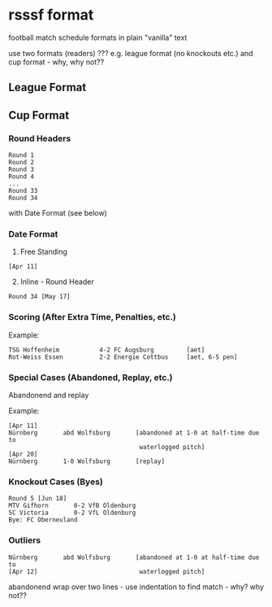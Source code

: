 # rsssf format

football match schedule formats in plain "vanilla" text


use two formats (readers) ???  e.g. league format (no knockouts etc.) and cup format - why, why not??


## League Format

## Cup Format



### Round Headers

```
Round 1
Round 2
Round 3
Round 4
...
Round 33
Round 34
```

with Date Format (see below)

### Date Format

1) Free Standing

```
[Apr 11]
```

2) Inline - Round Header

```
Round 34 [May 17]
```




### Scoring (After Extra Time, Penalties, etc.)

Example:

```
TSG Hoffenheim           4-2 FC Augsburg         [aet]
Rot-Weiss Essen          2-2 Energie Cottbus     [aet, 6-5 pen]
```

### Special Cases (Abandoned, Replay, etc.)


Abandonend and replay

Example:

```
[Apr 11]
Nürnberg       abd Wolfsburg       [abandoned at 1-0 at half-time due to
                                    waterlogged pitch]
[Apr 20]
Nürnberg       1-0 Wolfsburg       [replay]
```




### Knockout Cases (Byes)

```
Round 5 [Jun 18]
MTV Gifhorn       0-2 VfB Oldenburg
SC Victoria       0-2 VfL Oldenburg
Bye: FC Oberneuland
```



### Outliers

```
Nürnberg       abd Wolfsburg       [abandoned at 1-0 at half-time due to
[Apr 12]                            waterlogged pitch]
```

abandonend wrap over two lines - use indentation to find match - why? why not?? 

